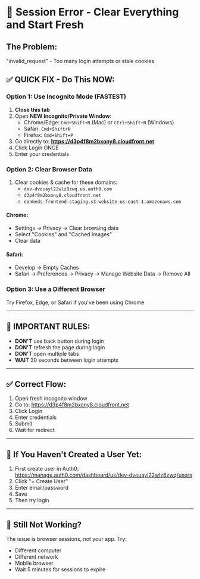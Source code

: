 # 🔄 Session Error - Clear Everything and Start Fresh

## The Problem:
"invalid_request" - Too many login attempts or stale cookies

## ✅ QUICK FIX - Do This NOW:

### Option 1: Use Incognito Mode (FASTEST)
1. **Close this tab**
2. Open **NEW Incognito/Private Window**:
   - Chrome/Edge: `Cmd+Shift+N` (Mac) or `Ctrl+Shift+N` (Windows)
   - Safari: `Cmd+Shift+N`
   - Firefox: `Cmd+Shift+P`
3. Go directly to: **https://d3p4f8m2bxony8.cloudfront.net**
4. Click Login ONCE
5. Enter your credentials

### Option 2: Clear Browser Data
1. Clear cookies & cache for these domains:
   - `dev-dvouayl22wlz8zwq.us.auth0.com`
   - `d3p4f8m2bxony8.cloudfront.net`
   - `eonmeds-frontend-staging.s3-website-us-east-1.amazonaws.com`

#### Chrome:
- Settings → Privacy → Clear browsing data
- Select "Cookies" and "Cached images"
- Clear data

#### Safari:
- Develop → Empty Caches
- Safari → Preferences → Privacy → Manage Website Data → Remove All

### Option 3: Use a Different Browser
Try Firefox, Edge, or Safari if you've been using Chrome

---

## 🎯 IMPORTANT RULES:
- **DON'T** use back button during login
- **DON'T** refresh the page during login
- **DON'T** open multiple tabs
- **WAIT** 30 seconds between login attempts

---

## ✅ Correct Flow:
1. Open fresh incognito window
2. Go to: https://d3p4f8m2bxony8.cloudfront.net
3. Click Login
4. Enter credentials
5. Submit
6. Wait for redirect

---

## 📝 If You Haven't Created a User Yet:
1. First create user in Auth0: https://manage.auth0.com/dashboard/us/dev-dvouayl22wlz8zwq/users
2. Click "+ Create User"
3. Enter email/password
4. Save
5. Then try login

---

## 🚨 Still Not Working?
The issue is browser sessions, not your app. Try:
- Different computer
- Different network
- Mobile browser
- Wait 5 minutes for sessions to expire
